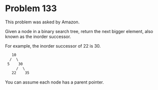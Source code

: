 # Problem 133

This problem was asked by Amazon.

Given a node in a binary search tree, return the next bigger element, also known as the inorder successor.

For example, the inorder successor of 22 is 30.

``` txt
   10
  /  \
 5    30
     /  \
   22    35
```

You can assume each node has a parent pointer.
